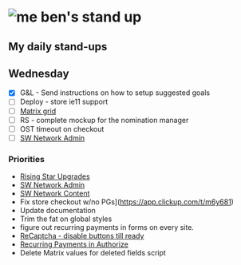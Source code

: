 # ![me](https://avatars2.githubusercontent.com/u/5232044?s=50&v=4) ben's stand up

## My daily stand-ups

## Wednesday

- [X] G&L - Send instructions on how to setup suggested goals
- [ ] Deploy - store ie11 support
- [ ] [Matrix grid](https://app.clickup.com/t/meynqd)
- [ ] RS - complete mockup for the nomination manager
- [ ] OST timeout on checkout
- [ ] [SW Network Admin](https://app.clickup.com/8537154/v/l/li/54890360?pr=12760709)

### Priorities 
    
- [Rising Star Upgrades](https://app.clickup.com/8537154/v/l/f/27554943?pr=12707202)
- [SW Network Admin](https://app.clickup.com/8537154/v/l/li/54890360?pr=12760709)
- [SW Network Content](https://app.clickup.com/8537154/v/l/li/54892353?pr=12760709)
- Fix store checkout w/no PGs](https://app.clickup.com/t/m6y681)
- Update documentation
- Trim the fat on global styles
- figure out recurring payments in forms on every site.
- [ReCaptcha - disable buttons till ready](https://projects.madebyspeak.com/#/tasks/17598281)
- [Recurring Payments in Authorize](https://projects.madebyspeak.com/#/tasks/16411534)
- Delete Matrix values for deleted fields script
